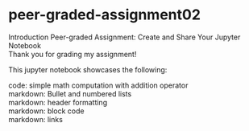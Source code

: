 # peer-graded-assignment02

<h>Introduction</h>
Peer-graded Assignment: Create and Share Your Jupyter Notebook<br>
Thank you for grading my assignment!

This jupyter notebook showcases the following:

  code: simple math computation with addition operator <br>
  markdown: Bullet and numbered lists <br>
  markdown: header formatting <br>
  markdown: block code <br>
  markdown: links
